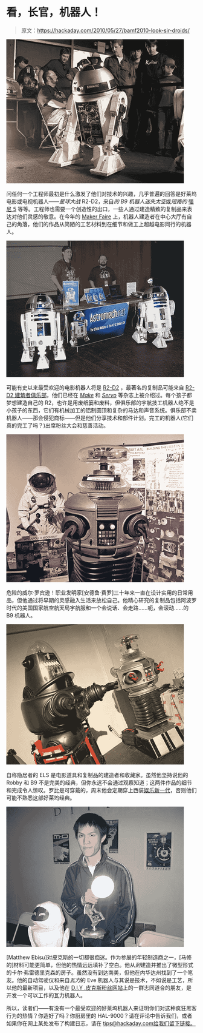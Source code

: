 # 看，长官，机器人！

> 原文：<https://hackaday.com/2010/05/27/bamf2010-look-sir-droids/>

![](img/f5d35353ee0102937651ee6e1290a347.png "bots1")

问任何一个工程师最初是什么激发了他们对技术的兴趣，几乎普遍的回答是好莱坞电影或电视机器人——*星球大战* R2-D2，来自*的 B9 机器人迷失太空*或*短路的* [强尼 5](http://hackaday.com/2008/08/23/vias-epia-pico-itx-based-robots/) 等等。工程师也需要一个创造性的出口，一些人通过建造精致的复制品来表达对他们灵感的敬意。在今年的 [Maker Faire](http://hackaday.com/2010/05/21/bay-area-maker-faire-blasts-off-saturday/) 上，机器人建造者在中心大厅有自己的角落，他们的作品从简陋的工艺材料到在细节和做工上超越电影同行的机器人。

![](img/260c16352de05c90e8b8e80a23881710.png "bots2")

可能有史以来最受欢迎的电影机器人将是 [R2-D2](http://hackaday.com/2010/03/10/r2d2-build-video/) ，最著名的复制品可能来自 [R2-D2 建筑者俱乐部](http://www.astromech.net/)，他们已经在 *[Make](http://www.make-digital.com/make/vol02/?pg=162#pg162)* 和 *[Servo](http://www.servomagazine.com/downloads.php)* 等杂志上被介绍过。每个孩子都梦想建造自己的 R2，也许是用废纸篓和废料，但俱乐部的宇航技工机器人绝不是小孩子的东西，它们有机械加工的铝制圆顶和复杂的马达和声音系统。俱乐部不卖机器人——那会侵犯商标——但是他们分享技术和部件计划。完工的机器人(它们真的完工了吗？)出席粉丝大会和慈善活动。

![](img/ed120fb489e13548e6b1b3bfc9bcb460.png "bots3")

危险的威尔·罗宾逊！职业发明家[安德鲁·费罗]三十年来一直在设计实用的日常用品，但他通过将早期的灵感融入生活来放松自己。他精心研究的复制品包括阿波罗时代的美国国家航空航天局宇航服和一个会说话、会走路……呃，会滚动……的 B9 机器人。

![](img/23a5f5518d7550388bd4884698a424f7.png "bots4")

自称隐居者的 ELS 是电影道具和复制品的建造者和收藏家。虽然他坚持说他的 Robby 和 B9 不是完美的经典，但你永远不会通过观察知道；这两件作品的细节和完成令人惊叹。罗比是可穿戴的，周末他会定期穿上西装[娱乐新一代](http://hackaday.com/2010/05/24/bay-area-maker-faire-2010-in-pictures/)，否则他们可能不熟悉这部好莱坞经典。

![](img/8da09d99e9d38541b6d26278110ebc80.png "bots5")

[Matthew Ebisu]对皮克斯的一切都很痴迷。作为参展的年轻制造商之一，[马修的]材料可能更简单，但他的热情远远填补了空白。他从*到*建造并推出了微型形式的卡尔·弗雷德里克森的房子。虽然没有到达南美，但他在内华达州找到了一个笔友。他的自动驾驶仪和来自*瓦力*的 Eve 机器人与其说是技术，不如说是工艺，所以他的最新项目，以及他在 [D.I.Y .皮克斯粉丝网站](http://reachsites.com/diypixar/)上的一群志同道合的朋友，是开发一个可以工作的瓦力机器人。

所以，读者们——有没有一个最受欢迎的好莱坞机器人来证明你们对这种疯狂黑客行为的热情？你造好了吗？你厨房里的 HAL-9000？请在评论中告诉我们，或者如果你在网上某处发布了构建日志，请在 tips@hackaday.com[给我们留下链接。](http://hackaday.com/contact-hack-a-day/)